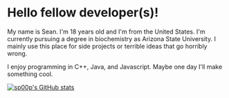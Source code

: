 # Hello fellow developer(s)!

My name is Sean. I'm 18 years old and I'm from the United States. I'm currently pursuing a degree in biochemistry as Arizona State University. I mainly use this place for side projects or terrible ideas that go horribly wrong. 

I enjoy programming in C++, Java, and Javascript. Maybe one day I'll make something cool. 

[![sp00p's GitHub stats](https://github-readme-stats.vercel.app/api?username=sp00p&count_private=true&show_icons=true&theme=onedark&include_all_commits=true)](https://github.com/anuraghazra/github-readme-stats)

